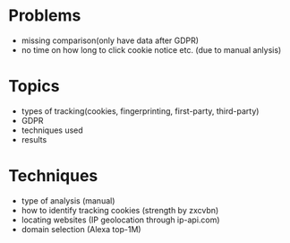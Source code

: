 # Problems

- missing comparison(only have data after GDPR)
- no time on how long to click cookie notice etc. (due to manual anlysis)

# Topics

- types of tracking(cookies, fingerprinting, first-party, third-party)
- GDPR
- techniques used
- results

# Techniques

- type of analysis (manual)
- how to identify tracking cookies (strength by zxcvbn)
- locating websites (IP geolocation through ip-api.com)
- domain selection (Alexa top-1M)


